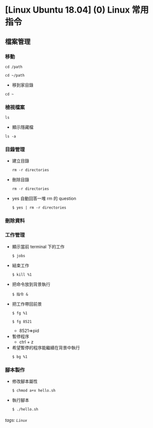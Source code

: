 # [Linux Ubuntu 18.04] (0) Linux 常用指令

## 檔案管理
### 移動
```Linux=
cd /path
```
```Linux=
cd ~/path
```
* 移到家目錄
```Linux=
cd ~
```
### 檢視檔案
```Linux=
ls 
```
* 顯示隱藏檔
```Linux=
ls -a
```

### 目錄管理

* 建立目錄
    ```Linux=
    rm -r directories
    ```

* 刪除目錄
    ```Linux=
    rm -r directories
    ```
*  yes 自動回答一堆 rm 的 question
    ```Linux=
    $ yes | rm -r directories
    ```
### 刪除資料
### 工作管理
* 顯示當前 terminal 下的工作
    ```linux=
    $ jobs
    ```
* 結束工作
    ```linux=
    $ kill %1
    ```
* 把命令放到背景執行
    ```linux=
    $ 指令 &
    ```
* 把工作帶回前景
    ```linux=
    $ fg %1
    ```
    ```linux=
    $ fg 8521
    ```
    * 8521=>pid
* 暫停程序
    * ctrl + z
* 希望暫停的程序能繼續在背景中執行
    ```linux=
    $ bg %1
    ```
### 腳本製作
* 修改腳本屬性
    ```linux=
    $ chmod a+x hello.sh
    ```
* 執行腳本
    ```linux=
    $ ./hello.sh
    ```

###### tags: `Linux`